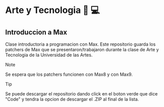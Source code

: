 # Arte y Tecnologia :art: :computer:
## Introduccion a Max

Clase introductoria a programacion con Max. Este repositorio guarda los patchers de Max que se presentaron/trabajaron durante la clase de Arte y Tecnologia de la Universidad de las Artes.

>[!NOTE]
>Se espera que los patchers funcionen con Max8 y con Max9.

>[!TIP]
>Se puede descargar el repositorio dando click en el boton verde que dice "Code" y tendra la opcion de descargar el .ZIP al final de la lista.
